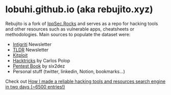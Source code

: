 # lobuhi.github.io (aka rebujito.xyz)

Rebujito is a fork of [IppSec.Rocks](https://ippsec.rocks/?#) and serves as a repo for hacking tools and other resources such as vulnerable apps, cheatsheets or methodologies. Main sources to populate the dataset were:
* [Intigriti](https://blog.intigriti.com/category/bugbytes/) Newsletter
* [TLDR](https://tldrsec.com/blog/) Newsletter
* [Kitploit](https://www.kitploit.com/)
* [Hacktricks](https://book.hacktricks.xyz/welcome/readme) by Carlos Polop
* [Pentest Book](https://pentestbook.six2dez.com/) by six2dez
* Personal stuff (twitter, linkedin, Notion, bookmarks...)

Check out [How I made a reliable hacking tools and resources search engine in two days (~6500 entries!)](https://lobuhisec.medium.com/how-i-made-a-reliable-hacking-tools-and-resources-search-engine-in-two-days-6500-entries-1983beeff79d)
